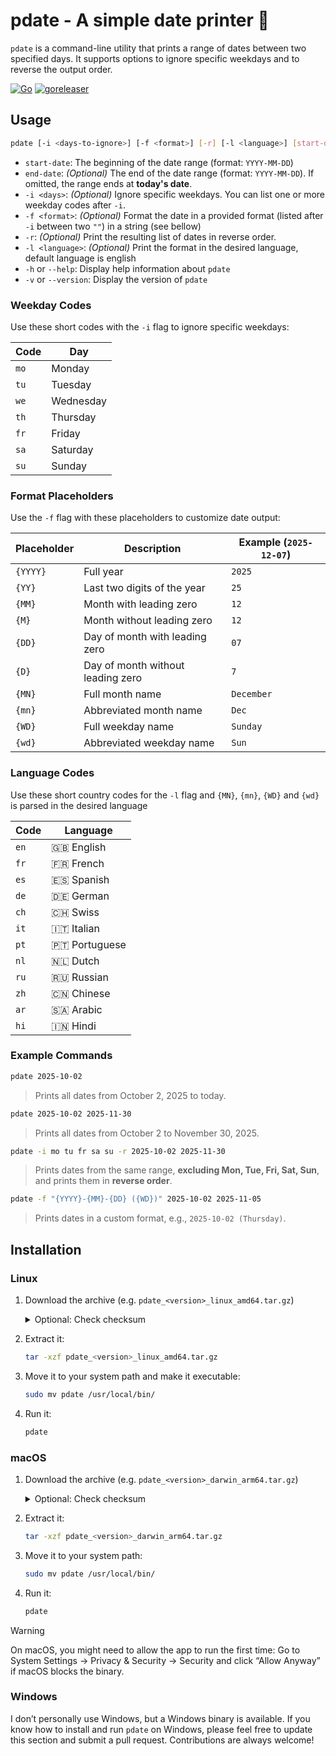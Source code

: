 # pdate - A simple date printer 📆

`pdate` is a command-line utility that prints a range of dates between two specified days. It supports options to ignore specific weekdays and to reverse the output order.

[![Go](https://github.com/joel-muller/pdate/actions/workflows/build.yml/badge.svg)](https://github.com/joel-muller/pdate/actions/workflows/build.yml) [![goreleaser](https://github.com/joel-muller/pdate/actions/workflows/release.yml/badge.svg)](https://github.com/joel-muller/pdate/actions/workflows/release.yml)

## Usage

```bash
pdate [-i <days-to-ignore>] [-f <format>] [-r] [-l <language>] [start-date] [end-date]
```

* `start-date`: The beginning of the date range (format: `YYYY-MM-DD`)
* `end-date`: *(Optional)* The end of the date range (format: `YYYY-MM-DD`). If omitted, the range ends at **today's date**.
* `-i <days>`: *(Optional)* Ignore specific weekdays. You can list one or more weekday codes after `-i`. 
* `-f <format>`: *(Optional)* Format the date in a provided format (listed after `-i` between two `""`) in a string (see bellow)
* `-r`: *(Optional)* Print the resulting list of dates in reverse order.
* `-l <language>`: *(Optional)* Print the format in the desired language, default language is english
* `-h` or `--help`: Display help information about `pdate`
* `-v` or `--version`: Display the version of `pdate`

### Weekday Codes

Use these short codes with the `-i` flag to ignore specific weekdays:

| Code | Day       |
|------|-----------|
| `mo` | Monday    |
| `tu` | Tuesday   |
| `we` | Wednesday |
| `th` | Thursday  |
| `fr` | Friday    |
| `sa` | Saturday  |
| `su` | Sunday    |

### Format Placeholders

Use the `-f` flag with these placeholders to customize date output:

| Placeholder | Description                       | Example (`2025-12-07`) |
|-------------|-----------------------------------|------------------------|
| `{YYYY}`    | Full year                         | `2025`                 |
| `{YY}`      | Last two digits of the year       | `25`                   |
| `{MM}`      | Month with leading zero           | `12`                   |
| `{M}`       | Month without leading zero        | `12`                   |
| `{DD}`      | Day of month with leading zero    | `07`                   |
| `{D}`       | Day of month without leading zero | `7`                    |
| `{MN}`      | Full month name                   | `December`             |
| `{mn}`      | Abbreviated month name            | `Dec`                  |
| `{WD}`      | Full weekday name                 | `Sunday`               |
| `{wd}`      | Abbreviated weekday name          | `Sun`                  |

### Language Codes

Use these short country codes for the `-l` flag and `{MN}`, `{mn}`, `{WD}` and `{wd}` is parsed in the desired language

| Code | Language        |
|------|-----------------|
| `en` | 🇬🇧 English    |
| `fr` | 🇫🇷 French     |
| `es` | 🇪🇸 Spanish    |
| `de` | 🇩🇪 German     |
| `ch` | 🇨🇭 Swiss      |
| `it` | 🇮🇹 Italian    |
| `pt` | 🇵🇹 Portuguese |
| `nl` | 🇳🇱 Dutch      |
| `ru` | 🇷🇺 Russian    |
| `zh` | 🇨🇳 Chinese    |
| `ar` | 🇸🇦 Arabic     |
| `hi` | 🇮🇳 Hindi      |

### Example Commands

```bash
pdate 2025-10-02
```

> Prints all dates from October 2, 2025 to today.

```bash
pdate 2025-10-02 2025-11-30
```

> Prints all dates from October 2 to November 30, 2025.

```bash
pdate -i mo tu fr sa su -r 2025-10-02 2025-11-30
```

> Prints dates from the same range, **excluding Mon, Tue, Fri, Sat, Sun**, and prints them in **reverse order**.

```bash
pdate -f "{YYYY}-{MM}-{DD} ({WD})" 2025-10-02 2025-11-05
```

> Prints dates in a custom format, e.g., `2025-10-02 (Thursday)`.

## Installation

### Linux

1. Download the archive (e.g. `pdate_<version>_linux_amd64.tar.gz`)

   <details><summary>Optional: Check checksum</summary>

   ```bash
   sha256sum -c pdate_<version>_checksums.txt
   ```

   </details>

2. Extract it:

   ```bash
   tar -xzf pdate_<version>_linux_amd64.tar.gz
   ```

3. Move it to your system path and make it executable:

   ```bash
   sudo mv pdate /usr/local/bin/
   ```

4. Run it:

   ```bash
   pdate
   ```

### macOS

1. Download the archive (e.g. `pdate_<version>_darwin_arm64.tar.gz`)

   <details><summary>Optional: Check checksum</summary>

   ```bash
   shasum -a 256 -c pdate_<version>_checksums.txt
   ```

   </details>

2. Extract it:

   ```bash
   tar -xzf pdate_<version>_darwin_arm64.tar.gz
   ```

3. Move it to your system path:

   ```bash
   sudo mv pdate /usr/local/bin/
   ```

4. Run it:

   ```bash
   pdate
   ```

> [!WARNING]
> On macOS, you might need to allow the app to run the first time:
> Go to System Settings → Privacy & Security → Security and click “Allow Anyway” if macOS blocks the binary.

### Windows

I don’t personally use Windows, but a Windows binary is available. If you know how to install and run `pdate` on Windows, please feel free to update this section and submit a pull request. Contributions are always welcome!
